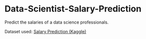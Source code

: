 # Data-Scientist-Salary-Prediction

Predict the salaries of a data science professionals.

Dataset used: [Salary Prediction (Kaggle)](https://www.kaggle.com/datasets/thedevastator/jobs-dataset-from-glassdoor)
